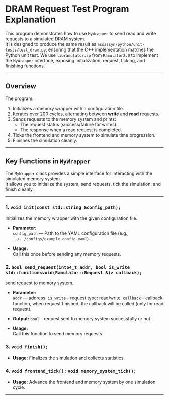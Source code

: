 # DRAM Request Test Program Explanation

This program demonstrates how to use `MyWrapper` to send read and write requests to a simulated DRAM system.  
It is designed to produce the same result as `assassyn/python/unit-tests/test_dram.py`, ensuring that the C++ implementation matches the Python unit test. We use `libramulator.so` from `Ramulator2.0` to implement the `MyWrapper` interface, exposing initialization, request, ticking, and finishing functions.

---

## Overview

The program:
1. Initializes a memory wrapper with a configuration file.
2. Iterates over 200 cycles, alternating between **write** and **read** requests.
3. Sends requests to the memory system and prints:
   - The request status (success/failure for writes).
   - The response when a read request is completed.
4. Ticks the frontend and memory system to simulate time progression.
5. Finishes the simulation cleanly.

---

## Key Functions in `MyWrapper`

The `MyWrapper` class provides a simple interface for interacting with the simulated memory system.  
It allows you to initialize the system, send requests, tick the simulation, and finish cleanly.

---

### 1. `void init(const std::string &config_path);`

Initializes the memory wrapper with the given configuration file.

- **Parameter:**  
  `config_path` — Path to the YAML configuration file (e.g., `../../configs/example_config.yaml`).

- **Usage:**  
  Call this once before sending any memory requests.

### 2. `bool send_request(int64_t addr, bool is_write std::function<void(Ramulator::Request &)> callback);`

send request to memory system.

- **Parameter:**  
  `addr` — address.
  `is_write` - request type: read/write.
  `callback` - callback function, when request finished, the callback will be called (only for read request).

- **Output:**
  `bool` - request sent to memory system successfully or not

- **Usage:**  
  Call this function to send memory requests.

### 3. `void finish();`
- **Usage:** 
  Finalizes the simulation and collects statistics.

### 4. `void frontend_tick();` `void memory_system_tick();`
- **Usage:** 
  Advance the frontend and memory system by one simulation cycle.

---

